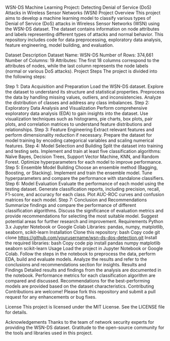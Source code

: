 WSN-DS Machine Learning Project: Detecting Denial of Service (DoS) Attacks in Wireless Sensor Networks (WSN)
Project Overview
This project aims to develop a machine learning model to classify various types of Denial of Service (DoS) attacks in Wireless Sensor Networks (WSN) using the WSN-DS dataset. The dataset contains information on node attributes and labels representing different types of attacks and normal behavior. This repository includes code for data preprocessing, exploratory data analysis, feature engineering, model building, and evaluation.

Dataset Description
Dataset Name: WSN-DS
Number of Rows: 374,661
Number of Columns: 19
Attributes: The first 18 columns correspond to the attributes of nodes, while the last column represents the node labels (normal or various DoS attacks).
Project Steps
The project is divided into the following steps:

Step 1: Data Acquisition and Preparation
Load the WSN-DS dataset.
Explore the dataset to understand its structure and statistical properties.
Preprocess the data by handling missing values, outliers, and inconsistencies.
Analyze the distribution of classes and address any class imbalances.
Step 2: Exploratory Data Analysis and Visualization
Perform comprehensive exploratory data analysis (EDA) to gain insights into the dataset.
Use visualization techniques such as histograms, pie charts, box plots, pair plots, and correlation matrices to understand feature distributions and relationships.
Step 3: Feature Engineering
Extract relevant features and perform dimensionality reduction if necessary.
Prepare the dataset for model training by encoding categorical variables and scaling numerical features.
Step 4: Model Selection and Building
Split the dataset into training and testing sets.
Implement and train at least five classification algorithms: Naïve Bayes, Decision Trees, Support Vector Machine, KNN, and Random Forest.
Optimize hyperparameters for each model to improve performance.
Step 5: Ensemble Model Building
Choose an ensemble method (Bagging, Boosting, or Stacking).
Implement and train the ensemble model.
Tune hyperparameters and compare the performance with standalone classifiers.
Step 6: Model Evaluation
Evaluate the performance of each model using the testing dataset.
Generate classification reports, including precision, recall, F1-score, and accuracy for each class.
Plot AUC-ROC curves and confusion matrices for each model.
Step 7: Conclusion and Recommendations
Summarize findings and compare the performance of different classification algorithms.
Discuss the significance of evaluation metrics and provide recommendations for selecting the most suitable model.
Suggest potential areas for further research and improvement.
Requirements
Python 3.x
Jupyter Notebook or Google Colab
Libraries: pandas, numpy, matplotlib, seaborn, scikit-learn
Installation
Clone this repository:
bash
Copy code
git clone https://github.com/yourusername/wsn-ds-dos-detection.git
Install the required libraries:
bash
Copy code
pip install pandas numpy matplotlib seaborn scikit-learn
Usage
Load the project in Jupyter Notebook or Google Colab.
Follow the steps in the notebook to preprocess the data, perform EDA, build and evaluate models.
Analyze the results and refer to the conclusions and recommendations section for insights.
Results and Findings
Detailed results and findings from the analysis are documented in the notebook.
Performance metrics for each classification algorithm are compared and discussed.
Recommendations for the best-performing models are provided based on the dataset characteristics.
Contributing
Contributions are welcome! Please fork this repository and submit a pull request for any enhancements or bug fixes.

License
This project is licensed under the MIT License. See the LICENSE file for details.

Acknowledgements
Thanks to the team of network security experts for providing the WSN-DS dataset.
Gratitude to the open-source community for the tools and libraries used in this project.
